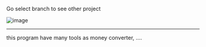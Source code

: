 Go select branch to see other project

![image](https://github.com/leo0666/Python/assets/124468979/c3f68c09-1476-42f5-8932-e386c55bfb19)


----------------------------------------------------------------
this program have many tools as money converter, ....
